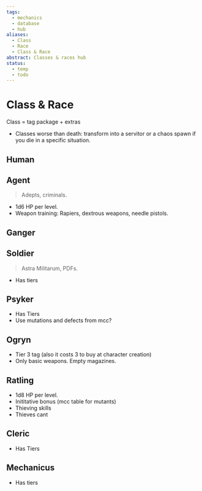 ```yaml
---
tags:
  - mechanics
  - database
  - hub
aliases:
  - Class
  - Race
  - Class & Race
abstract: Classes & races hub
status:
  - temp
  - todo
---
```

# Class & Race
Class = tag package + extras
- Classes worse than death: transform into a servitor or a chaos spawn if you die in a specific situation.
## Human
## Agent
> Adepts, criminals.
- 1d6 HP per level.
- Weapon training: Rapiers, dextrous weapons, needle pistols.
## Ganger
## Soldier
> Astra Militarum, PDFs.
- Has tiers
## Psyker
- Has Tiers
- Use mutations and defects from mcc?
## Ogryn
- Tier 3 tag (also it costs 3 to buy at character creation)
- Only basic weapons. Empty magazines.
## Ratling
- 1d8 HP per level.
- Inititative bonus (mcc table for mutants)
- Thieving skills
- Thieves cant
## Cleric
- Has Tiers
## Mechanicus
- Has tiers